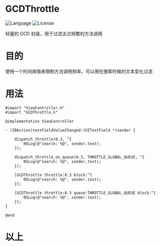 # GCDThrottle
![Language](https://img.shields.io/badge/language-objc-orange.svg)
![License](https://img.shields.io/badge/license-MIT-blue.svg)

轻量的 GCD 封装，用于过滤太过频繁的方法调用

# 目的
使用一个时间阈值来限制方法调用频率，可以用在搜索时候的文本变化过滤

# 用法

```objc
#import "ViewController.h"
#import "GCDThrottle.h"

@implementation ViewController

- (IBAction)textFieldValueChanged:(UITextField *)sender {
    
    dispatch_throttle(0.3, ^{
        NSLog(@"search: %@", sender.text);
    });
    
    dispatch_throttle_on_queue(0.3, THROTTLE_GLOBAL_QUEUE, ^{
        NSLog(@"search: %@", sender.text);
    });
    
    [GCDThrottle throttle:0.3 block:^{
        NSLog(@"search: %@", sender.text);
    }];
    
    [GCDThrottle throttle:0.3 queue:THROTTLE_GLOBAL_QUEUE block:^{
        NSLog(@"search: %@", sender.text);
    }];
}

@end
```

# 以上
